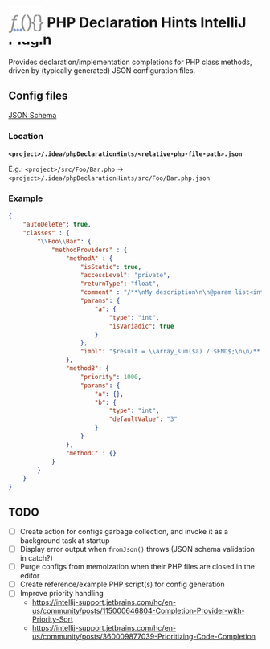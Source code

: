 # <img src="./src/main/resources/META-INF/pluginIcon.svg" style="max-height: 2.5em; position: relative; bottom: -1em"> PHP Declaration Hints IntelliJ Plugin

Provides declaration/implementation completions for PHP class methods, driven by (typically generated) JSON configuration files.

## Config files
[JSON Schema](src/main/resources/config.schema.json)

### Location

**`<project>/.idea/phpDeclarationHints/<relative-php-file-path>.json`**

E.g.: `<project>/src/Foo/Bar.php` → `<project>/.idea/phpDeclarationHints/src/Foo/Bar.php.json`

### Example
```json
{
    "autoDelete": true,
    "classes" : {
        "\\Foo\\Bar": {
            "methodProviders" : {
                "methodA" : {
                    "isStatic": true,
                    "accessLevel": "private",
                    "returnType": "float",
                    "comment" : "/**\nMy description\n\n@param list<int> $a Some integer values\n*/",
                    "params": {
                        "a": {
                            "type": "int",
                            "isVariadic": true
                        }
                    },
                    "impl": "$result = \\array_sum($a) / $END$;\n\n/** Call biz for important reasons */\nself::biz();\n\nreturn $result;"
                },
                "methodB": {
                    "priority": 1000,
                    "params": {
                        "a": {},
                        "b": {
                            "type": "int",
                            "defaultValue": "3"
                        }
                    }
                },
                "methodC" : {}
            }
        }
    }
}
```

## TODO
- [ ] Create action for configs garbage collection, and invoke it as a background task at startup
- [ ] Display error output when `fromJson()` throws (JSON schema validation in catch?)
- [ ] Purge configs from memoization when their PHP files are closed in the editor
- [ ] Create reference/example PHP script(s) for config generation
- [ ] Improve priority handling
  - https://intellij-support.jetbrains.com/hc/en-us/community/posts/115000646804-Completion-Provider-with-Priority-Sort
  - https://intellij-support.jetbrains.com/hc/en-us/community/posts/360009877039-Prioritizing-Code-Completion
